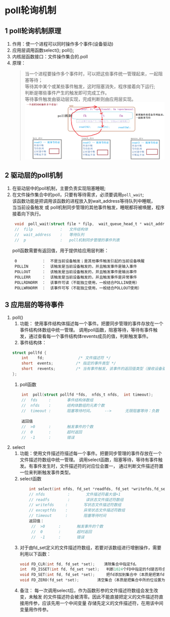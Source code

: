 <!--
 * @Description: In User Settings Edit
 * @Author: your name
 * @Date: 2019-09-19 19:47:38
 * @LastEditTime: 2019-09-19 20:50:05
 * @LastEditors: Please set LastEditors
 -->
# poll轮询机制
## 1 poll轮询机制原理
1. 作用：使一个进程可以同时操作多个事件(设备驱动)
2. 应用层调用函数select();   poll();
3. 内核层函数接口：文件操作集合的.poll
4. 原理：
   > 当一个进程要操作多个事件时，可以把这些事件统一管理起来，一起阻塞等待；  
   > 等待其中某个或某些事件触发，这时阻塞消失，程序接着向下运行;  
   > 判断是哪些事件产生的触发即可完成工作。  
   > 等待事件触发由驱动层实现，完成判断则由应用层实现。  
   ![轮询机制示意图](https://github.com/TimChanCHN/pictures/raw/master/Linux/poll%E5%8E%9F%E7%90%86%E8%AF%B4%E6%98%8E.png)

## 2 驱动层的poll机制
1. 在驱动层中的poll机制，主要负责实现阻塞睡眠;
2. 在文件操作集合中的poll，只要有等待需求，必须要调用`poll_wait`;  
   该函数功能是把调用该函数的进程放入到wait_address等待队列中睡眠，  
   当当前设备触发 或 poll机制同步管理的其他事件触发，睡眠都将被唤醒，程序接着向下执行。
   ```c
    void  poll_wait(struct file * filp,  wait_queue_head_t * wait_address,  poll_table *p);  
    //  filp            :   文件结构体
    //  wait_address    :   等待队列
    //  p               :   poll机制同步管理的事件列表
   ```
   poll函数需要有返回值，用于提供给应用层判断：
   ```
    0	        ：  不是当前设备触发；是其他事件触发引起的当前设备唤醒
    POLLIN  	：  该触发是当前设备触发的，并且触发事件是输入事件
    POLLOUT	    ：  该触发是当前设备触发的，并且触发事件是输出事件
    POLLERR	    ：  该触发是当前设备触发的，并且触发事件是异常事件
    POLLRDNORM	：  该事件可读（不能独立使用，一般结合POLLIN使用）
    POLLWRNORM	：  该事件可写（不能独立使用，一般结合POLLOUT使用）

   ```

## 3 应用层的等待事件
1. poll()
   1. 功能： 使用事件结构体描述每一个事件。把要同步管理的事件存放在一个事件结构体数组中统一管理。  调用poll函数，阻塞等待，等待有事件触发，通过查看每一个事件结构体revents成员的值，判断触发事件。
   2. 事件结构体：
    ```c
    struct pollfd {
        int    fd;               /* 文件描述符 */
        short  events;          /* 指定的事件类型 */
        short  revents;        	/* 当有事件触发，该事件的返回值类型（接收设备驱动中poll函数的返回值） */
    };

    ```
    1. poll函数
    ```c
        int  poll(struct pollfd *fds,  nfds_t nfds,  int timeout);
        //  fds     :       事件结构体数组
        //  nfds    :       结构体数组的元素个数
        //  timeout :       阻塞等待时间。     -->      无限阻塞等待：负数

        返回值
        //  >0      :       触发事件的个数
        //  0       :       超时返回
        //  -1      :       错误
    ```
2. select
    1. 功能：使用文件描述符描述每一个事件。把要同步管理的事件存放在一个文件描述符数组中统一管理。  调用select函数，阻塞等待，等待有事件触发。有事件发生时，文件描述符的对应位会置一，  通过判断文件描述符置一位来判断触发事件类型。
    2. select函数
        ```c
            int select(int nfds, fd_set *readfds, fd_set *writefds,fd_set *exceptfds, struct timeval *timeout);
            // nfds          :       文件描述符最大值+1
            // readfs        :       读状态文件描述符数组
            // writefds     :       写状态文件描述符数组
            // exceptfds    :       异常状态文件描述符数组
            // timeout      :       阻塞等待时间
            返回值：
             //  >0      :       触发事件的个数
             //  0       :       超时返回
             //  -1      :       错误
        ```
    3. 对于由fd_set定义的文件描述符数组，若要对该数组进行增删操作，需要利用以下函数：
        ```c
        void FD_CLR(int fd, fd_set *set);    清除集合中指定fd。
        int  FD_ISSET(int fd, fd_set *set);   判断1024个FD中指定的fd是否符合*set，返        回真表示fd为1
        void FD_SET(int fd, fd_set *set);     把fd添加到集合中（本质是把第fd设置为1）
        void FD_ZERO(fd_set *set);        清空集合（本质是把集合中所的位设置为0）
        
        ```
    4. 备注：  每一次调用select后，作为函数形参的文件描述符数组会发生改变，未触发  的文件描述符会被清零。因此不能直接把定义的文件描述符直接用传参，应该先用一个中间变量  存储先定义的文件描述符，在用该中间变量用作传参。
